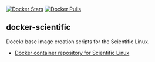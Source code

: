 [![Docker Stars](https://img.shields.io/docker/stars/ringo/scientific.svg)][this.project_docker_hub_url]
[![Docker Pulls](https://img.shields.io/docker/pulls/ringo/scientific.svg)][this.project_docker_hub_url]

## docker-scientific

Docekr base image creation scripts for the Scientific Linux.

- [Docker container repository for Scientific Linux][this.project_docker_hub_url]

[this.project_docker_hub_url]: https://hub.docker.com/r/ringo/scientific
